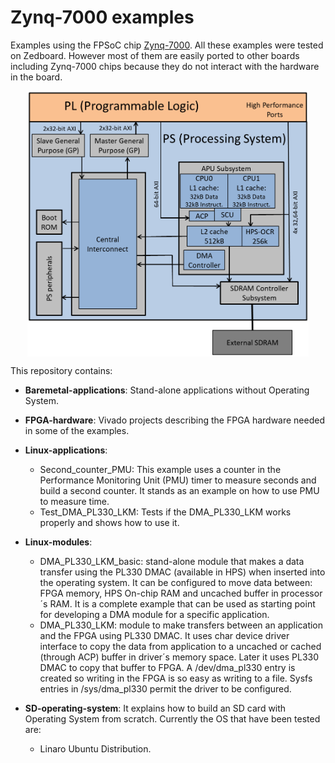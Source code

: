 Zynq-7000 examples
==================

Examples using the FPSoC chip [Zynq-7000](https://www.xilinx.com/products/silicon-devices/soc/zynq-7000.html).
All these examples were tested on Zedboard. However most of them are easily ported
to other boards including Zynq-7000 chips because they do not interact with the
hardware in the board.

<p align="center">
  <img src="https://github.com/UviDTE-FPSoC/Zynq7000-examples/raw/master/Zynq7000.png" width="450" align="middle" alt="Cyclone V SoC simplified block diagram" />
</p>

This repository contains:

* **Baremetal-applications**: Stand-alone applications without Operating System.

* **FPGA-hardware**: Vivado projects describing the FPGA hardware needed in some of the examples.

* **Linux-applications**:
	* Second_counter_PMU: This example uses a counter in the Performance Monitoring Unit (PMU) timer to measure seconds and build a second counter. It stands as an example on how to use PMU to measure time.
	* Test_DMA_PL330_LKM: Tests if the DMA_PL330_LKM works properly and shows how to use it.

* **Linux-modules**:
	* DMA_PL330_LKM_basic: stand-alone module that makes a data transfer using the PL330 DMAC (available in HPS) when inserted into the operating system. It can be configured to move data between: FPGA memory, HPS On-chip RAM and uncached buffer in processor´s RAM. It is a complete example that can be used as starting point for developing a DMA module for a specific application.
	* DMA_PL330_LKM: module to make transfers between an application and the FPGA using PL330 DMAC. It uses char device driver interface to copy the data from application to a uncached or cached (through ACP) buffer in driver´s memory space. Later it uses PL330 DMAC to copy that buffer to FPGA. A /dev/dma_pl330 entry is created so writing in the FPGA is so easy as writing to a file. Sysfs entries in /sys/dma_pl330 permit the driver to be configured.

* **SD-operating-system**: It explains how to build an SD card with Operating System from scratch.
  Currently the OS that have been tested are:
	* Linaro Ubuntu Distribution.
